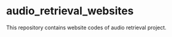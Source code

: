 audio_retrieval_websites
========================

This repository contains website codes of audio retrieval project.
